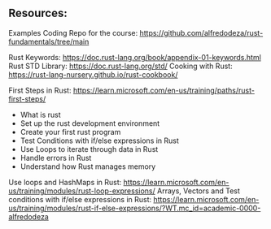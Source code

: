 ## Resources:


Examples Coding Repo for the course: https://github.com/alfredodeza/rust-fundamentals/tree/main

Rust Keywords: https://doc.rust-lang.org/book/appendix-01-keywords.html
Rust STD Library: https://doc.rust-lang.org/std/
Cooking with Rust: https://rust-lang-nursery.github.io/rust-cookbook/

First Steps in Rust: https://learn.microsoft.com/en-us/training/paths/rust-first-steps/
* What is rust
* Set up the rust development environment
* Create your first rust program
* Test Conditions with if/else expressions in Rust
* Use Loops to iterate through data in Rust
* Handle errors in Rust
* Understand how Rust manages memory

Use loops and HashMaps in Rust: https://learn.microsoft.com/en-us/training/modules/rust-loop-expressions/
Arrays, Vectors and Test conditions with if/else expressions in Rust: https://learn.microsoft.com/en-us/training/modules/rust-if-else-expressions/?WT.mc_id=academic-0000-alfredodeza